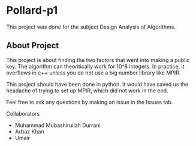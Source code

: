 # Pollard-p1
This project was done for the subject Design Analysis of Algorithms.

## About Project
This project is about finding the two factors that went into making a public key. The algorithm can theoritically work for 10^8 integers. 
In practice, it overflows in c++ unless you do not use a big number library like MPIR.

This project should have been done in python. It would have saved us the headache of trying to set up MPIR, which did not work in the end.

Feel free to ask any questions by making an issue in the Issues tab.

Collaborators
* Muhammad Mubashirullah Durrani
* Arbaz Khan					  
* Umair
